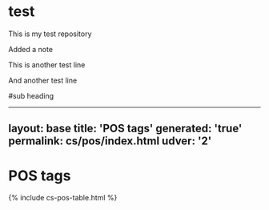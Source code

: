 # test
This is my test repository

Added a note

This is another test line

And another test line 

#sub heading

---
layout: base
title:  'POS tags'
generated: 'true'
permalink: cs/pos/index.html
udver: '2'
---

# POS tags

{% include cs-pos-table.html %}

